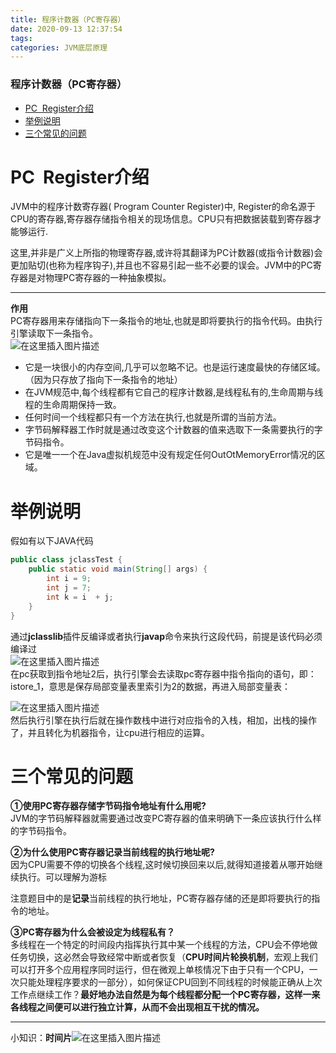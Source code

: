 ```yaml
---
title: 程序计数器（PC寄存器）
date: 2020-09-13 12:37:54
tags: 
categories: JVM底层原理
---
```


<!--more-->

### 程序计数器（PC寄存器）

- [PC  Register介绍](#PC_nbspRegister_1)
- [举例说明](#_18)
- [三个常见的问题](#_37)

# PC  Register介绍

JVM中的程序计数寄存器\( Program Counter Register\)中, Register的命名源于CPU的寄存器,寄存器存储指令相关的现场信息。CPU只有把数据装载到寄存器才能够运行.  
  
  
这里,并非是广义上所指的物理寄存器,或许将其翻译为PC计数器\(或指令计数器\)会更加贴切\(也称为程序钩子\),并且也不容易引起一些不必要的误会。JVM中的PC寄存器是对物理PC寄存器的一种抽象模拟。

---

**作用**  
PC寄存器用来存储指向下一条指令的地址,也就是即将要执行的指令代码。由执行引擎读取下一条指令。  
![在这里插入图片描述](https://img-blog.csdnimg.cn/20200913115653575.png?x-oss-process=image/watermark,type_ZmFuZ3poZW5naGVpdGk,shadow_10,text_aHR0cHM6Ly9ibG9nLmNzZG4ubmV0L3FxXzIxMDQwNTU5,size_16,color_FFFFFF,t_70#pic_center)

- 它是一块很小的内存空间,几乎可以忽略不记。也是运行速度最快的存储区域。（因为只存放了指向下一条指令的地址）
- 在JVM规范中,每个线程都有它自己的程序计数器,是线程私有的,生命周期与线程的生命周期保持一致。
- 任何时间一个线程都只有一个方法在执行,也就是所谓的当前方法。
- 字节码解释器工作时就是通过改变这个计数器的值来选取下一条需要执行的字节码指令。
- 它是唯一一个在Java虚拟机规范中没有规定任何OutOtMemoryError情况的区域。

# 举例说明

假如有以下JAVA代码

```java
public class jclassTest {
    public static void main(String[] args) {
        int i = 9;
        int j = 7;
        int k = i  + j;
    }
}
```

通过**jclasslib**插件反编译或者执行**javap**命令来执行这段代码，前提是该代码必须编译过  
![在这里插入图片描述](https://img-blog.csdnimg.cn/20200913121305813.png?x-oss-process=image/watermark,type_ZmFuZ3poZW5naGVpdGk,shadow_10,text_aHR0cHM6Ly9ibG9nLmNzZG4ubmV0L3FxXzIxMDQwNTU5,size_16,color_FFFFFF,t_70#pic_center)  
在pc获取到指令地址2后，执行引擎会去读取pc寄存器中指令指向的语句，即：istore\_1，意思是保存局部变量表里索引为2的数据，再进入局部变量表：

![在这里插入图片描述](https://img-blog.csdnimg.cn/20200913121726347.png?x-oss-process=image/watermark,type_ZmFuZ3poZW5naGVpdGk,shadow_10,text_aHR0cHM6Ly9ibG9nLmNzZG4ubmV0L3FxXzIxMDQwNTU5,size_16,color_FFFFFF,t_70#pic_center)  
然后执行引擎在执行后就在操作数栈中进行对应指令的入栈，相加，出栈的操作了，并且转化为机器指令，让cpu进行相应的运算。

# 三个常见的问题

**①使用PC寄存器存储字节码指令地址有什么用呢\?**  
JVM的字节码解释器就需要通过改变PC寄存器的值来明确下一条应该执行什么样的字节码指令。

**②为什么使用PC寄存器记录当前线程的执行地址呢\?**  
因为CPU需要不停的切换各个线程,这时候切换回来以后,就得知道接着从哪开始继续执行。可以理解为游标  
  
  
注意题目中的是**记录**当前线程的执行地址，PC寄存器存储的还是即将要执行的指令的地址。

**③PC寄存器为什么会被设定为线程私有？**  
多线程在一个特定的时间段内指挥执行其中某一个线程的方法，CPU会不停地做任务切换，这必然会导致经常中断或者恢复（**CPU时间片轮换机制**，宏观上我们可以打开多个应用程序同时运行，但在微观上单核情况下由于只有一个CPU，一次只能处理程序要求的一部分），如何保证CPU回到不同线程的时候能正确从上次工作点继续工作？**最好地办法自然是为每个线程都分配一个PC寄存器，这样一来各线程之间便可以进行独立计算，从而不会出现相互干扰的情况。**

---

小知识：**时间片**![在这里插入图片描述](https://img-blog.csdnimg.cn/20200913123152980.png?x-oss-process=image/watermark,type_ZmFuZ3poZW5naGVpdGk,shadow_10,text_aHR0cHM6Ly9ibG9nLmNzZG4ubmV0L3FxXzIxMDQwNTU5,size_16,color_FFFFFF,t_70#pic_center)